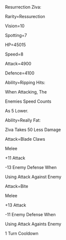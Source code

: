 Resurrection Ziva:

Rarity=Ressurection

Vision=10

Spotting=7

HP=45015

Speed=8

Attack=4900

Defence=4100

Ability=Ripping Hits:

When Attacking, The

Enemies Speed Counts

As 5 Lower.

Ability=Really Fat:

Ziva Takes 50 Less Damage

Attack=Blade Claws

Melee

+11 Attack

-13 Enemy Defense When

Using Attack Against Enemy

Attack=Bite

Melee

+13 Attack

-11 Enemy Defense When

Using Attack Againts Enemy

1 Turn Cooldown

